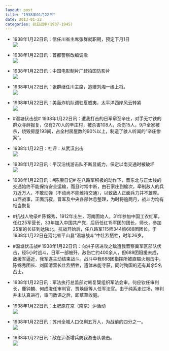 ```yaml
---
layout: post
title: "1938年01月22日"
date: 2013-01-22
categories: 抗日战争(1937-1945)
---
```


<meta name="referrer" content="no-referrer" />

- 1938年1月22日讯：信任川省主席张群就职期，预定下月1日 <br/><img src="https://ww1.sinaimg.cn/large/aca367d8jw1e13betupmaj.jpg" />

- 1938年1月22日讯：首都警察改编调渝 <br/><img src="https://ww1.sinaimg.cn/large/aca367d8jw1e12n4ov9vuj.jpg" />

- 1938年1月22日讯：中国电影制片厂赶拍国防影片 <br/><img src="https://ww1.sinaimg.cn/large/aca367d8jw1e12leokrlkj.jpg" />

- 1938年1月22日讯：张群继任川主席，追赠刘湘一级上将。 <br/><img src="https://ww2.sinaimg.cn/large/aca367d8jw1e12jnru1d6j.jpg" />

- 1938年1月22日讯：美轰炸机队调驻夏威夷，太平洋西岸风云转紧 <br/><img src="https://ww2.sinaimg.cn/large/aca367d8jw1e12hxgwgguj.jpg" />

- #温塘伏击战# 1938年1月22日讯：遭我打击的日军窜至辛庄，对手无寸铁的群众寻衅报复，仅有270人的辛庄村，被杀害108人，杀伤15人，9户全家被杀，烧毁房屋193间，占全村房屋数的90%以上，制造了骇人听闻的“辛庄惨案”。 

- 1938年1月22日：社评：从武汉出击 <br/><img src="https://ww2.sinaimg.cn/large/aca367d8jw1e1299h2u1vj.jpg" />

- 1938年1月22日讯：平汉沿线游击队不断显威力，保定以南交通时被破坏 <br/><img src="https://ww1.sinaimg.cn/large/aca367d8jw1e127ja9d6hj.jpg" />

- 1938年1月22日讯：#陈赓日记# 在八路军积极的动作下，晋东北与正太线的交通始终不能保持安全运输，而且时常中断，由石家庄到榆次，牵制敌人的兵力近万人，不敢动弹（不动尚不能维持交通），以致敌人正面兵力并不雄厚。山西战事，正面沉寂，晋军及中央各部休息整理，为时将逾两月，战斗力均有相当恢复 

- #抗战人物录# 陈锦秀，1912年出生，河南固始人，31年参加中国工农红军，任红25军营长，33年加入中国共产党，后历任红15军团的团长，师长，参加25军的长征到达陕北，抗战开始后，任八路军115师344旅688团团长。于1938年1月22日在河北省平山县“温塘战斗”中壮烈牺牲，时年26岁。 

- #温塘伏击战# 1938年1月22日讯：向洪子店进攻之敌遭我晋察冀军区部队伏击，经5小时战斗，日军一部被歼，敌伤亡约400余人，但689团阻援未成，敌援军逼近，我军遂主动结束战斗。战斗中我688团指挥所被直瞄火炮击中，陈锦秀团长、刘国清营长壮烈牺牲，遗体未能寻获，同时殉国的还有其余5名战士。 

- 1938年1月22日讯：军法执行总监部对韩复榘组织军法会审。何应钦任审判长，鹿钟麟、何成浚任审判官，贾焕臣等人任军法官。由于纯系走过场，审判并未认真进行，审问数语之后，即草草收庭。 

- 1938年1月22日讯：土肥原在京（南京）沪活动 <br/><img src="https://ww1.sinaimg.cn/large/aca367d8jw1e122bybomzj.jpg" />

- 1938年1月22日讯：苏州全城人口仅剩五万人，为战前的四分之一。 <br/><img src="https://ww3.sinaimg.cn/large/aca367d8jw1e120lg6xyzj.jpg" />

- 1938年1月22日讯：敌在沪浙增兵防我游击队袭击。 <br/><img src="https://ww3.sinaimg.cn/large/aca367d8jw1e11yuli7gaj.jpg" />


